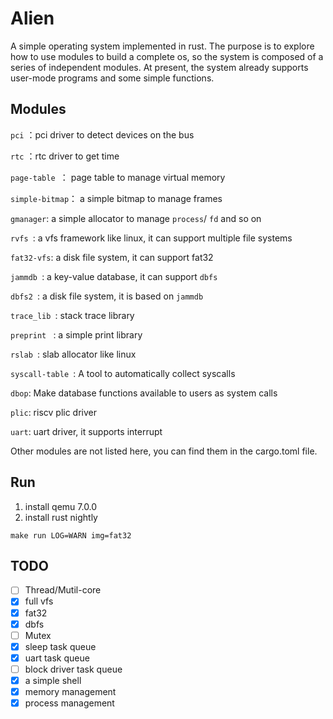 # Alien

A simple operating system implemented in rust. The purpose is to explore how to use modules to build a complete os,
so the system is composed of a series of independent modules. At present, the system already supports user-mode programs
and some simple functions.

## Modules

`pci` ：pci driver to detect devices on the bus

`rtc` ：rtc driver to get time

`page-table `： page table to manage virtual memory

`simple-bitmap`： a simple bitmap to manage frames

`gmanager`: a simple allocator to manage `process`/ `fd` and so on

`rvfs `: a vfs framework like linux, it can support multiple file systems

`fat32-vfs`: a disk file system, it can support fat32

`jammdb `: a key-value database, it can support `dbfs`

`dbfs2 `:  a disk file system, it is based on `jammdb`

`trace_lib `: stack trace library

`preprint ` : a simple print library

`rslab `: slab allocator like linux

`syscall-table `: A tool to automatically collect syscalls

`dbop`: Make database functions available to users as system calls

`plic`: riscv plic driver

`uart`: uart driver, it supports interrupt

Other modules are not listed here, you can find them in the cargo.toml file.

## Run

1. install qemu 7.0.0
2. install rust nightly

```
make run LOG=WARN img=fat32
```

## TODO

- [ ] Thread/Mutil-core
- [x] full vfs
- [x] fat32
- [x] dbfs
- [ ] Mutex
- [x] sleep task queue
- [x] uart task queue
- [ ] block driver task queue
- [x] a simple shell
- [x] memory management
- [x] process management